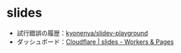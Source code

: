# slides

- 試行錯誤の履歴：[kyonenya/slidev-playground](https://github.com/kyonenya/slidev-playground/tree/dev)
- ダッシュボード：[Cloudflare | slides - Workers & Pages](https://dash.cloudflare.com/459dde42cf7692f0210d7aedf12c8043/pages/view/slides)
